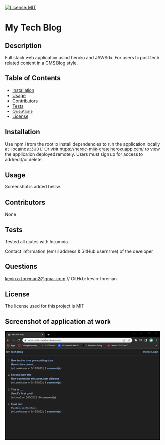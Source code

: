 
[![License: MIT](https://img.shields.io/badge/License-MIT-yellow.svg)](https://opensource.org/licenses/MIT)


# My Tech Blog

## Description
Full stack web application usind heroku and JAWSdb. For users to post tech related content in a CMS Blog style.

## Table of Contents
* [Installation](#installation)
* [Usage](#usage)
* [Contributors](#contributors)
* [Tests](#tests)
* [Questions](#questions)
* [License](#license) 

## Installation
Use npm i from the root to install dependencies to run the application locally at 'localhost:3001.' Or visit https://heroic-milk-crate.herokuapp.com/ to view the application deployed remotely. Users must sign up for access to add/edit/or delete.

## Usage
Screenshot is added below.

## Contributors
None

## Tests
Tested all routes with Insomnia.

Contact information (email address & GitHub username) of the developer
## Questions
kevin.o.foreman2@gmail.com // GitHub: kevin-foreman

## License

The license used for this project is MIT

## Screenshot of application at work
![alt text](assets/images/screenshot.png)
